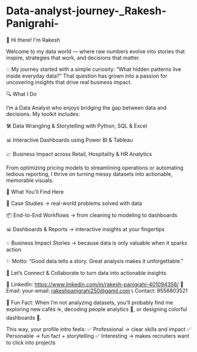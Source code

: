 # Data-analyst-journey-_Rakesh-Panigrahi-

👋 Hi there! I'm Rakesh 

Welcome to my data world — where raw numbers evolve into stories that inspire, strategies that work, and decisions that matter.

💡 My journey started with a simple curiosity: “What hidden patterns live inside everyday data?”
That question has grown into a passion for uncovering insights that drive real business impact.

🔍 What I Do

I’m a Data Analyst who enjoys bridging the gap between data and decisions. My toolkit includes:

🛠 Data Wrangling & Storytelling with Python, SQL & Excel

📊 Interactive Dashboards using Power BI & Tableau

📈 Business Impact across Retail, Hospitality & HR Analytics

From optimizing pricing models to streamlining operations or automating tedious reporting, I thrive on turning messy datasets into actionable, memorable visuals.

🚀 What You’ll Find Here

📂 Case Studies → real-world problems solved with data

📦 End-to-End Workflows → from cleaning to modeling to dashboards

📊 Dashboards & Reports → interactive insights at your fingertips

💡 Business Impact Stories → because data is only valuable when it sparks action

✨ Motto: “Good data tells a story. Great analysis makes it unforgettable.”

🤝 Let’s Connect & Collaborate to turn data into actionable insights

💼 LinkedIn: https://www.linkedin.com/in/rakesh-panigrahi-401094356/
📧 Email: your-email: rakeshpanigrahi250@gamil.com
📞 Contact: 9556803521

📱 Fun Fact: When I’m not analyzing datasets, you’ll probably find me exploring new cafés ☕, decoding people analytics 🧩, or designing colorful dashboards 🎨.

This way, your profile intro feels:
✅ Professional → clear skills and impact
✅ Personable → fun fact + storytelling
✅ Interesting → makes recruiters want to click into projects



